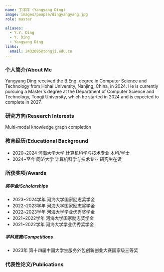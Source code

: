 ```yaml
---
name: 丁洋洋 (Yangyang Ding)
image: images/people/dingyangyang.jpg
role: master

aliases:
  - Y.Y. Ding
  - Y. Ding
  - Yangyang Ding
links:
  email: 2432095@tongji.edu.cn
---
```


### 个人简介/About Me
Yangyang Ding received the B.Eng. degree in Computer Science and Technology from Hohai University, Nanjing, China, in 2024. He is currently pursuing a Master's degree at the Department of Computer Science and Technology, Tongji University, which he started in 2024 and is expected to complete in 2027. 

### 研究方向/Research Interests
Multi-modal knowledge graph completion

### 教育经历/Educational Background
- 2020~2024 河海大学大学 计算机科学与技术专业 本科/学士
- 2024~至今 同济大学 计算机科学与技术专业 研究生在读

### 所获奖项/Awards

##### 奖学金/Scholarships
- 2023~2024学年 河海大学国家励志奖学金
- 2022~2023学年 河海大学国家励志奖学金
- 2022~2023学年 河海大学学业优秀奖学金
- 2021~2022学年 河海大学国家励志奖学金
- 2021~2022学年 河海大学学业优秀奖学金

##### 学科竞赛/Competitions
- 2023年 第十四届中国大学生服务外包创新创业大赛国家级三等奖

### 代表性论文/Publications
